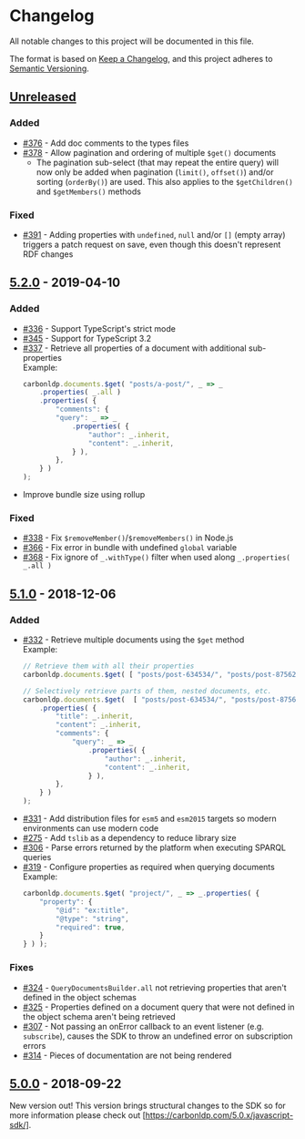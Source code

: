 # Changelog
All notable changes to this project will be documented in this file.

The format is based on [Keep a Changelog], and this project adheres to [Semantic Versioning].

<!-- ## [Unreleased] -->

<!-- ### Added -->

<!-- ### Fixed -->

<!-- ### Breaking Changes -->

## [Unreleased]

### Added

- [#376](https://github.com/CarbonLDP/carbonldp-js-sdk/issues/376) - Add doc comments to the types files
- [#378](https://github.com/CarbonLDP/carbonldp-js-sdk/issues/378) - Allow pagination and ordering of multiple `$get()` documents
	- The pagination sub-select (that may repeat the entire query) will now only be added when pagination (`limit()`, `offset()`) and/or sorting (`orderBy()`) are used.
	  This also applies to the `$getChildren()` and `$getMembers()` methods
	  
### Fixed

- [#391](https://github.com/CarbonLDP/carbonldp-js-sdk/issues/391) - Adding properties with `undefined`, `null` and/or `[]` (empty array) triggers a patch request on save, even though this doesn't represent RDF changes

## [5.2.0] - 2019-04-10

### Added

- [#336](https://github.com/CarbonLDP/carbonldp-js-sdk/issues/336) - Support TypeScript's strict mode
- [#345](https://github.com/CarbonLDP/carbonldp-js-sdk/pull/345) - Support for TypeScript 3.2
- [#337](https://github.com/CarbonLDP/carbonldp-js-sdk/issues/337) - Retrieve all properties of a document with additional sub-properties<br>
	Example:<br>
	```typescript
    carbonldp.documents.$get( "posts/a-post/", _ => _
        .properties( _.all )
        .properties( {
            "comments": {
            "query": _ => _
                .properties( {
                    "author": _.inherit,
                    "content": _.inherit,
                } ),
            },
        } )
    );
	```
- Improve bundle size using rollup

### Fixed

- [#338](https://github.com/CarbonLDP/carbonldp-js-sdk/issues/338) - Fix `$removeMember()`/`$removeMembers()` in Node.js
- [#366](https://github.com/CarbonLDP/carbonldp-js-sdk/issues/366) - Fix error in bundle with undefined `global` variable 
- [#368](https://github.com/CarbonLDP/carbonldp-js-sdk/issues/368) - Fix ignore of `_.withType()` filter when used along `_.properties( _.all )` 

## [5.1.0] - 2018-12-06

### Added

- [#332](https://github.com/CarbonLDP/carbonldp-js-sdk/issues/332) - Retrieve multiple documents using the `$get` method<br>
	Example:<br>
	```typescript
	// Retrieve them with all their properties
    carbonldp.documents.$get( [ "posts/post-634534/", "posts/post-875623/" ] );
    
    // Selectively retrieve parts of them, nested documents, etc.
    carbonldp.documents.$get(  [ "posts/post-634534/", "posts/post-875623/" ], _ => _
        .properties( {
            "title": _.inherit,
            "content": _.inherit,
            "comments": {
           	    "query": _ => _
          	        .properties( {
         	            "author": _.inherit,
        	            "content": _.inherit,
         	        } ),
           	},
        } )
    );
	```
- [#331](https://github.com/CarbonLDP/carbonldp-js-sdk/issues/331) - Add distribution files for `esm5` and `esm2015` targets so modern
	environments can use modern code
- [#275](https://github.com/CarbonLDP/carbonldp-js-sdk/issues/275) - Add `tslib` as a dependency to reduce library size
- [#306](https://github.com/CarbonLDP/carbonldp-js-sdk/issues/306) - Parse errors returned by the platform when executing SPARQL queries
- [#319](https://github.com/CarbonLDP/carbonldp-js-sdk/issues/319) - Configure properties as required when querying documents<br>
	Example:<br>
	```typescript
	carbonldp.documents.$get( "project/", _ => _.properties( {
        "property": {
            "@id": "ex:title",
            "@type": "string",
            "required": true,
        }
    } ) );
	```

### Fixes

- [#324](https://github.com/CarbonLDP/carbonldp-js-sdk/issues/324) - `QueryDocumentsBuilder.all` not retrieving properties that aren't defined in the
	object schemas
- [#325](https://github.com/CarbonLDP/carbonldp-js-sdk/issues/325) - Properties defined on a document query that were not defined in the object schema
	aren't being retrieved
- [#307](https://github.com/CarbonLDP/carbonldp-js-sdk/issues/307) - Not passing an onError callback to an event listener (e.g. `subscribe`), 
	causes the SDK to throw an undefined error on subscription errors
- [#314](https://github.com/CarbonLDP/carbonldp-js-sdk/issues/314) - Pieces of documentation are not being rendered

## [5.0.0] - 2018-09-22

New version out! This version brings structural changes to the SDK so for more information please check out [https://carbonldp.com/5.0.x/javascript-sdk/].

[Unreleased]: https://github.com/CarbonLDP/carbonldp-js-sdk/compare/v5.2.0...HEAD

[5.2.0]: https://github.com/CarbonLDP/carbonldp-js-sdk/compare/v5.1.0...v5.2.0
[5.1.0]: https://github.com/CarbonLDP/carbonldp-js-sdk/compare/v5.0.0...v5.1.0
[5.0.0]: https://github.com/CarbonLDP/carbonldp-js-sdk/compare/v0.42.0...v5.0.0

[Keep a Changelog]: https://keepachangelog.com/en/1.0.0/
[Semantic Versioning]: https://semver.org/spec/v2.0.0.html